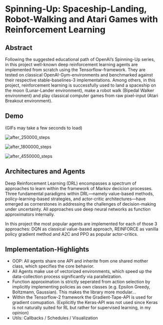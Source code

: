 # Spinning-Up: Spaceship-Landing, Robot-Walking and Atari Games with Reinforcement Learning

## Abstract
Following the suggested educational path of OpenAI’s Spinning-Up series, in this project well-known deep reinforcement learning agents are implemented from scratch using the Tensorflow-framework.
They are tested on classical OpenAI-Gym-environments and benchmarked against their respective stable-baselines-3 implementations. Among others, in this project, reinforcement learning is successfully
used to land a spaceship on the moon (Lunar-Lander environment), make a robot walk (Bipedal Walker environment) and play classical computer games from raw pixel-input (Atari Breakout environment).


## Demo
(GIFs may take a few seconds to load)

![after_250000_steps](https://github.com/TomGoesGitHub/Spinning-Up-in-Reinforcement-Learning/assets/81027049/36e9dd13-662a-4db3-b177-540e93c8b223)

![after_1800000_steps](https://github.com/TomGoesGitHub/Spinning-Up-in-Reinforcement-Learning/assets/81027049/5c9e5768-b46d-431e-bd62-1b95351f9ca7)

![after_4550000_steps](https://github.com/TomGoesGitHub/Spinning-Up-in-Reinforcement-Learning/assets/81027049/c37b1506-271a-4837-a142-edfcfd2055dc)

## Architectures and Agents
Deep Reinforcement Learning (DRL) encompasses a spectrum of approaches to learn within the framework of Markov decicion processes. Three fundamental paradigms within DRL—namely value-based methods,
policy-learning-based strategies, and actor-critic architectures—have emerged as cornerstones in addressing the challenges of decision-making under uncertainty. All approaches use deep neural networks
as function approximators internally.

In this project the most popular agents are implemented for each of those 3 approaches: DQN as classical value-based approach, REINFORCE as vanilla policy gradient method and A2C and PPO as popular actor-critics.

## Implementation-Highlights
- OOP: All agents share one API and inherite from one shared mother class, which specifies the core behavior.
- All Agents make use of vectorized environments, which speed up the data-collection process significantly via parallelzation.
- Function approximation is strictly seperated from action selection by implicitly implementing policies as own classes (e.g. Epsilon Greedy, Boltzmann, Gaussian). This makes the library more modular...
- Within the Tensorflow-2 framework the Gradient-Tape-API is used for gradient comupation. (Explicitly the Keras-API was not used since Keras is not naturally suited for RL but rather for supervised learning, in my opinion)
- Utils: Callbacks / Schedules / Visualization
